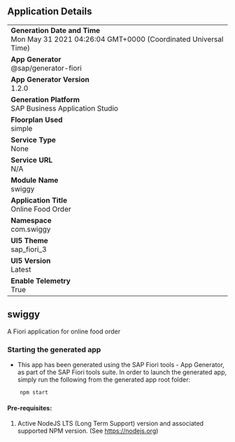 ## Application Details
|               |
| ------------- |
|**Generation Date and Time**<br>Mon May 31 2021 04:26:04 GMT+0000 (Coordinated Universal Time)|
|**App Generator**<br>@sap/generator-fiori|
|**App Generator Version**<br>1.2.0|
|**Generation Platform**<br>SAP Business Application Studio|
|**Floorplan Used**<br>simple|
|**Service Type**<br>None|
|**Service URL**<br>N/A
|**Module Name**<br>swiggy|
|**Application Title**<br>Online Food Order|
|**Namespace**<br>com.swiggy|
|**UI5 Theme**<br>sap_fiori_3|
|**UI5 Version**<br>Latest|
|**Enable Telemetry**<br>True|

## swiggy

A Fiori application for online food order

### Starting the generated app

-   This app has been generated using the SAP Fiori tools - App Generator, as part of the SAP Fiori tools suite.  In order to launch the generated app, simply run the following from the generated app root folder:

```
    npm start
```

#### Pre-requisites:

1. Active NodeJS LTS (Long Term Support) version and associated supported NPM version.  (See https://nodejs.org)


